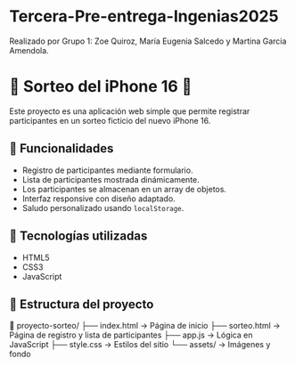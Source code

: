# Tercera-Pre-entrega-Ingenias2025

Realizado por Grupo 1: Zoe Quiroz, María Eugenia Salcedo y Martina Garcia Amendola.

# 🎉 Sorteo del iPhone 16 📱

Este proyecto es una aplicación web simple que permite registrar participantes en un sorteo ficticio del nuevo iPhone 16.

## 🚀 Funcionalidades

- Registro de participantes mediante formulario.
- Lista de participantes mostrada dinámicamente.
- Los participantes se almacenan en un array de objetos.
- Interfaz responsive con diseño adaptado.
- Saludo personalizado usando `localStorage`.

## 🧠 Tecnologías utilizadas

- HTML5
- CSS3
- JavaScript

## 📝 Estructura del proyecto

📁 proyecto-sorteo/
├── index.html → Página de inicio
├── sorteo.html → Página de registro y lista de participantes
├── app.js → Lógica en JavaScript
├── style.css → Estilos del sitio
└── assets/ → Imágenes y fondo
